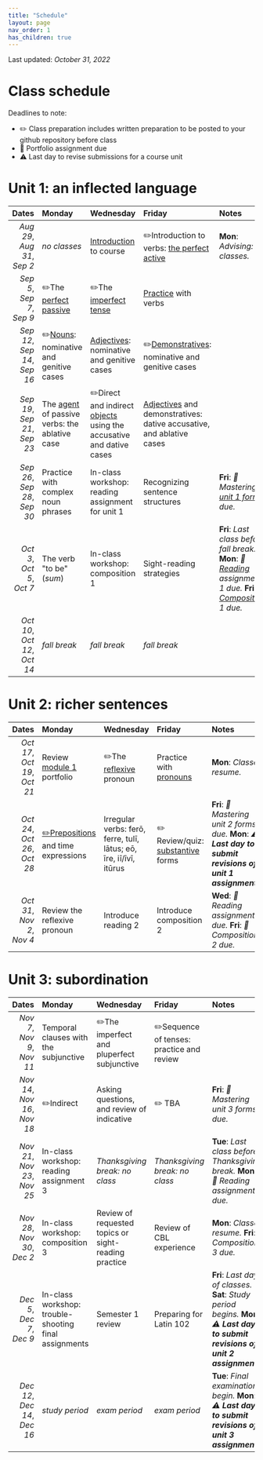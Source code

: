 ```yaml
---
title: "Schedule"
layout: page
nav_order: 1
has_children: true
---
```


Last updated:  *October 31, 2022*

# Class schedule

Deadlines to note:

- ✏️ Class preparation includes written preparation to be posted to your github repository before class
- 📜  Portfolio assignment due
- ⚠️ Last day to revise submissions for a course unit



# Unit 1: an inflected language

| Dates | Monday | Wednesday | Friday | Notes |
| ---: | :--- | :--- | :--- | :--- |
| *Aug 29*, *Aug 31*, *Sep 2* | *no classes* | [Introduction](../assignments/unit1/intro/) to course | ✏️Introduction to verbs: [the perfect active](../assignments/unit1/verbs/) | **Mon**: *Advising: no classes.* |
| *Sep 5*, *Sep 7*, *Sep 9* | ✏️The [perfect passive](../assignments/unit1/pftpassive/) | ✏️The [imperfect tense](../assignments/unit1/imperfect/) | [Practice](../assignments/unit1/verbs-practice/) with verbs |  |
| *Sep 12*, *Sep 14*, *Sep 16* | ✏️[Nouns](../assignments/unit1/nouns/): nominative and genitive cases | [Adjectives](../assignments/unit1/adjectives/): nominative and genitive cases | ✏️[Demonstratives](../assignments/unit1/pronouns/): nominative and genitive cases |  |
| *Sep 19*, *Sep 21*, *Sep 23* | The [agent](../assignments/unit1/agent/) of passive verbs: the ablative case | ✏️Direct and indirect [objects](../assignments/unit1/objects/) using the accusative and dative cases | [Adjectives](../assignments/unit1/adjectives-all/) and demonstratives: dative accusative, and ablative cases |  |
| *Sep 26*, *Sep 28*, *Sep 30* | Practice with complex noun phrases | In-class workshop: reading assignment for unit 1 | Recognizing sentence structures | **Fri**: *📜 Mastering [unit 1 forms](../assignments/unit1/mastery/) due.* |
| *Oct 3*, *Oct 5*, *Oct 7* | The verb "to be" (*sum*) | In-class workshop: composition 1 | Sight-reading strategies | **Fri**: *Last class before fall break.* **Mon**: *📜 [Reading](../assignments/unit1/reading/)  assignment 1 due.* **Fri**: *📜 [Composition](../assignments/unit1/composition/)  1 due.* |
| *Oct 10*, *Oct 12*, *Oct 14* | *fall break* | *fall break* | *fall break* |  |

# Unit 2: richer sentences

| Dates | Monday | Wednesday | Friday | Notes |
| ---: | :--- | :--- | :--- | :--- |
| *Oct 17*, *Oct 19*, *Oct 21* | Review [module 1](../assignments/unit2/review1/) portfolio | ✏️The [reflexive](../assignments/unit2/reflexive/) pronoun | Practice with [pronouns](../assignments/unit2/pronouns-practice/) | **Mon**: *Classes resume.* |
| *Oct 24*, *Oct 26*, *Oct 28* | [✏️Prepositions](../assignments/unit2/prepositions/) and time expressions | Irregular verbs: ferō, ferre, tulī, lātus; eō, īre, iī/īvī, itūrus | ✏️ Review/quiz: [substantive](../assignments/unit2/substantive-review/) forms | **Fri**: *📜 Mastering unit 2 forms due.* **Mon**: *⚠️ **Last day to submit revisions of unit 1 assignments**.* |
| *Oct 31*, *Nov 2*, *Nov 4* | Review the reflexive pronoun | Introduce reading 2 | Introduce composition 2 | **Wed**: *📜 Reading assignment 2 due.* **Fri**: *📜 Composition 2 due.* |

# Unit 3: subordination

| Dates | Monday | Wednesday | Friday | Notes |
| ---: | :--- | :--- | :--- | :--- |
| *Nov 7*, *Nov 9*, *Nov 11* | Temporal clauses with the subjunctive | ✏️The imperfect and pluperfect subjunctive | ✏️Sequence of tenses: practice and review |  |
| *Nov 14*, *Nov 16*, *Nov 18* | ✏️Indirect | Asking questions, and review of indicative | ✏️ TBA | **Fri**: *📜 Mastering unit 3 forms due.* |
| *Nov 21*, *Nov 23*, *Nov 25* | In-class workshop: reading assignment 3 | *Thanksgiving break:  no class* | *Thanksgiving break:  no class* | **Tue**: *Last class before Thanksgiving break.* **Mon**: *📜 Reading assignment 3 due.* |
| *Nov 28*, *Nov 30*, *Dec 2* | In-class workshop: composition 3 | Review of requested topics or sight-reading practice | Review of CBL experience | **Mon**: *Classes resume.* **Fri**: *📜 Composition 3 due.* |
| *Dec 5*, *Dec 7*, *Dec 9* | In-class workshop: trouble-shooting final assignments | Semester 1 review | Preparing for Latin 102 | **Fri**: *Last day of classes.* **Sat**: *Study period begins.* **Mon**: *⚠️ **Last day to submit revisions of unit 2 assignments**.* |
| *Dec 12*, *Dec 14*, *Dec 16* | *study period* | *exam period* | *exam period* | **Tue**: *Final examinations begin.* **Mon**: *⚠️ **Last day to submit revisions of unit 3 assignments*** |